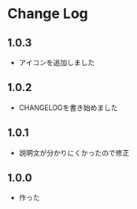 # Change Log

## 1.0.3

- アイコンを追加しました

## 1.0.2

- CHANGELOGを書き始めました

## 1.0.1

- 説明文が分かりにくかったので修正

## 1.0.0

- 作った
